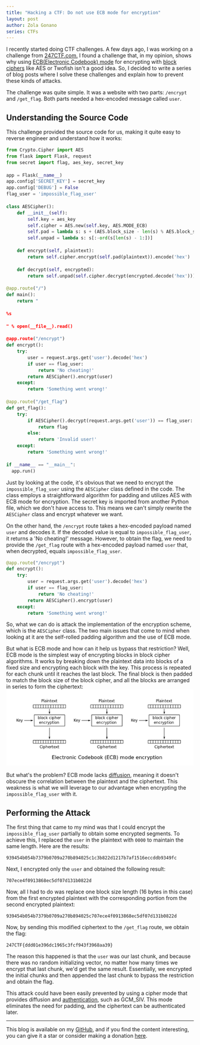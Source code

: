```yaml
---
title: "Hacking a CTF: Do not use ECB mode for encryption"
layout: post
author: Zola Gonano
series: CTFs
---
```


I recently started doing CTF challenges. A few days ago, I was working on a challenge from [247CTF.com.](https://247CTF.com) I found a challenge that, in my opinion, shows why using [ECB(Electronic Codebook) mode](https://en.wikipedia.org/wiki/Block_cipher_mode_of_operation) for encrypting with [block ciphers](https://en.wikipedia.org/wiki/Block_cipher) like AES or Twofish isn't a good idea. So, I decided to write a series of blog posts where I solve these challenges and explain how to prevent these kinds of attacks.

The challenge was quite simple. It was a website with two parts: `/encrypt` and `/get_flag`. Both parts needed a hex-encoded message called `user`.

## Understanding the Source Code

This challenge provided the source code for us, making it quite easy to reverse engineer and understand how it works:

```python
from Crypto.Cipher import AES
from flask import Flask, request
from secret import flag, aes_key, secret_key

app = Flask(__name__)
app.config['SECRET_KEY'] = secret_key
app.config['DEBUG'] = False
flag_user = 'impossible_flag_user'

class AESCipher():
    def __init__(self):
        self.key = aes_key
        self.cipher = AES.new(self.key, AES.MODE_ECB)
        self.pad = lambda s: s + (AES.block_size - len(s) % AES.block_size) * chr(AES.block_size - len(s) % AES.block_size)
        self.unpad = lambda s: s[:-ord(s[len(s) - 1:])]

    def encrypt(self, plaintext):
        return self.cipher.encrypt(self.pad(plaintext)).encode('hex')

    def decrypt(self, encrypted):
        return self.unpad(self.cipher.decrypt(encrypted.decode('hex')))

@app.route("/")
def main():
    return "

%s

" % open(__file__).read()

@app.route("/encrypt")
def encrypt():
    try:
        user = request.args.get('user').decode('hex')
        if user == flag_user:
            return 'No cheating!'
        return AESCipher().encrypt(user)
    except:
        return 'Something went wrong!'

@app.route("/get_flag")
def get_flag():
    try:
        if AESCipher().decrypt(request.args.get('user')) == flag_user:
            return flag
        else:
            return 'Invalid user!'
    except:
        return 'Something went wrong!'

if __name__ == "__main__":
  app.run()

```

Just by looking at the code, it's obvious that we need to encrypt the `impossible_flag_user` using the `AESCipher` class defined in the code. The class employs a straightforward algorithm for padding and utilizes AES with ECB mode for encryption. The secret key is imported from another Python file, which we don't have access to. This means we can't simply rewrite the `AESCipher` class and encrypt whatever we want.

On the other hand, the `/encrypt` route takes a hex-encoded payload named `user` and decodes it. If the decoded value is equal to `impossible_flag_user`, it returns a 'No cheating!' message. However, to obtain the flag, we need to provide the `/get_flag` route with a hex-encoded payload named `user` that, when decrypted, equals `impossible_flag_user`.

```python
@app.route("/encrypt")
def encrypt():
    try:
        user = request.args.get('user').decode('hex')
        if user == flag_user:
            return 'No cheating!'
        return AESCipher().encrypt(user)
    except:
        return 'Something went wrong!'
```

So, what we can do is attack the implementation of the encryption scheme, which is the `AESCipher` class. The two main issues that come to mind when looking at it are the self-rolled padding algorithm and the use of ECB mode.

But what is ECB mode and how can it help us bypass that restriction? Well, ECB mode is the simplest way of encrypting blocks in block cipher algorithms. It works by breaking down the plaintext data into blocks of a fixed size and encrypting each block with the key. This process is repeated for each chunk until it reaches the last block. The final block is then padded to match the block size of the block cipher, and all the blocks are arranged in series to form the ciphertext:![img](/assets/pics/ecb_encryption_mode.png)

But what's the problem? ECB mode lacks [diffusion](https://en.wikipedia.org/wiki/Confusion_and_diffusion), meaning it doesn't obscure the correlation between the plaintext and the ciphertext. This weakness is what we will leverage to our advantage when encrypting the `impossible_flag_user` with it.

## Performing the Attack

The first thing that came to my mind was that I could encrypt the `impossible_flag_user` partially to obtain some encrypted segments. To achieve this, I replaced the `user` in the plaintext with `0000` to maintain the same length. Here are the results:

```
939454b054b7379b0709a270b894025c1c3b822d1217b7af1516eccddb9349fc
```

Next, I encrypted only the `user` and obtained the following result:

```
707ece4f0913868ec5df07d131b0822d
```

Now, all I had to do was replace one block size length (16 bytes in this case) from the first encrypted plaintext with the corresponding portion from the second encrypted plaintext:

```
939454b054b7379b0709a270b894025c707ece4f0913868ec5df07d131b0822d
```

Now, by sending this modified ciphertext to the `/get_flag` route, we obtain the flag:

```
247CTF{ddd01e396dc1965c3fcf943f3968aa39}
```

The reason this happened is that the `user` was our last chunk, and because there was no random initializing vector, no matter how many times we encrypt that last chunk, we'd get the same result. Essentially, we encrypted the initial chunks and then appended the last chunk to bypass the restriction and obtain the flag.

This attack could have been easily prevented by using a cipher mode that provides diffusion and [authentication](https://en.wikipedia.org/wiki/Authenticated_encryption), such as GCM_SIV. This mode eliminates the need for padding, and the ciphertext can be authenticated later.

---

This blog is available on my [GitHub](https://github.com/zolagonano/zolagonano.github.io), and if you find the content interesting, you can give it a star or consider making a donation [here](https://znano.eu.org/#donate).
